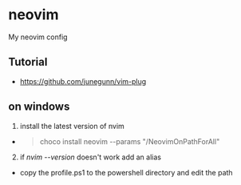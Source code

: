 # neovim

My neovim config

## Tutorial

- https://github.com/junegunn/vim-plug

## on windows

1. install the latest version of nvim

  - >  choco install neovim --params "/NeovimOnPathForAll"

2. if *nvim --version* doesn't work add an alias
  
  - copy the profile.ps1 to the powershell directory and edit the path
